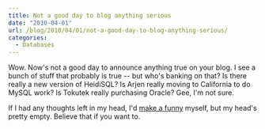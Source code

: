 ```yaml
---
title: Not a good day to blog anything serious
date: "2010-04-01"
url: /blog/2010/04/01/not-a-good-day-to-blog-anything-serious/
categories:
  - Databases
---
```

Wow. Now's not a good day to announce anything true on your blog. I see a bunch of stuff that probably is true -- but who's banking on that? Is there really a new version of HeidiSQL? Is Arjen really moving to California to do MySQL work? Is Tokutek really purchasing Oracle? Gee, I'm not sure.

If I had any thoughts left in my head, I'd [make a funny](http://www.youtube.com/watch?v=1uwOL4rB-go) myself, but my head's pretty empty. Believe that if you want to.


